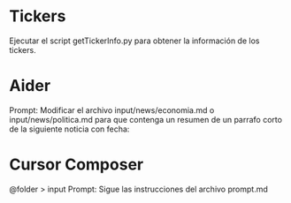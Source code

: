 # Tickers
Ejecutar el script getTickerInfo.py para obtener la información de los tickers.

# Aider
Prompt: Modificar el archivo input/news/economia.md o input/news/politica.md para que contenga un resumen de un parrafo corto de la siguiente noticia con fecha:

# Cursor Composer
@folder > input
Prompt: Sigue las instrucciones del archivo prompt.md